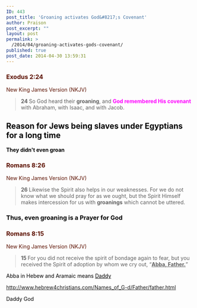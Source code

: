 ```yaml
---
ID: 443
post_title: 'Groaning activates God&#8217;s Covenant'
author: Praison
post_excerpt: ""
layout: post
permalink: >
  /2014/04/groaning-activates-gods-covenant/
published: true
post_date: 2014-04-30 13:59:31
---
```

<div class="heading passage-class-0" style="color: #5c1101;">
<h3>Exodus 2:24</h3>
<p class="txt-sm">New King James Version (NKJV)</p>

</div>
<div class="passage version-NKJV result-text-style-normal text-html " style="color: #000000;">
<blockquote><span id="en-NKJV-1579" class="text Exod-2-24"><span class="versenum" style="font-weight: bold;">24 </span>So God heard their <span style="font-weight: bold;">groaning</span>, and <span style="color: #ff00ff;"><strong>God remembered His covenant</strong></span> with Abraham, with Isaac, and with Jacob.</span></blockquote>
<h2>Reason for Jews being slaves under Egyptians for a long time</h2>
<span style="font-weight: bold;">They didn't even groan</span>
<div class="heading passage-class-0" style="color: #5c1101;">
<h3>Romans 8:26</h3>
<p class="txt-sm">New King James Version (NKJV)</p>

</div>
<div class="passage version-NKJV result-text-style-normal text-html ">
<blockquote><span id="en-NKJV-28143" class="text Rom-8-26"><span class="versenum" style="font-weight: bold;">26 </span>Likewise the Spirit also helps in our weaknesses. For we do not know what we should pray for as we ought, but the Spirit Himself makes intercession for us with <span style="font-weight: bold;">groanings</span> which cannot be uttered.</span></blockquote>
<h3>Thus, even groaning is a Prayer for God</h3>
<div class="heading passage-class-0" style="color: #5c1101;">
<h3>Romans 8:15</h3>
<p class="txt-sm">New King James Version (NKJV)</p>

</div>
<div class="passage version-NKJV result-text-style-normal text-html ">
<blockquote><span id="en-NKJV-28132" class="text Rom-8-15"><span class="versenum" style="font-weight: bold;">15 </span>For you did not receive the spirit of bondage again to fear, but you received the Spirit of adoption by whom we cry out, “<span style="text-decoration: underline;"><strong>Abba, Father.</strong></span>”</span></blockquote>
Abba in Hebew and Aramaic means <span style="color: #000000; text-decoration: underline;">Daddy</span>

http://www.hebrew4christians.com/Names_of_G-d/Father/father.html

Daddy God

</div>
</div>
</div>